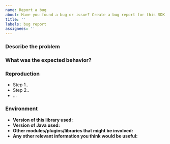 ```yaml
---
name: Report a bug
about: Have you found a bug or issue? Create a bug report for this SDK
title: ''
labels: bug report
assignees: ''
---
```


<!--
**Please do not report security vulnerabilities here**. The Responsible Disclosure Program (https://auth0.com/whitehat) details the procedure for disclosing security issues.

Thank you in advance for helping us to improve this library! Please read through the template below and answer all relevant questions. Your additional work here is greatly appreciated and will help us respond as quickly as possible. For general support or usage questions, use the Auth0 Community (https://community.auth0.com/) or Auth0 Support (https://support.auth0.com/). Finally, to avoid duplicates, please search existing Issues before submitting one here.

By submitting an Issue to this repository, you agree to the terms within the Auth0 Code of Conduct (https://github.com/auth0/open-source-template/blob/master/CODE-OF-CONDUCT.md).
-->

### Describe the problem

<!--
> Provide a clear and concise description of the issue
-->

### What was the expected behavior?

<!--
> Tell us about the behavior you expected to see
-->

### Reproduction
<!--
> Detail the steps taken to reproduce this error, and whether this issue can be reproduced consistently or if it is intermittent.
> **Note**: If clear, reproducible steps or the smallest sample app demonstrating misbehavior cannot be provided, we may not be able to follow up on this bug report.

> Where possible, please include:
>
> - The smallest possible sample app that reproduces the undesirable behavior
> - Log files (redact/remove sensitive information)
> - Application settings (redact/remove sensitive information)
> - Screenshots
-->

- Step 1..
- Step 2..
- ...

### Environment

<!--
> Please provide the following:
-->

- **Version of this library used:**
- **Version of Java used:**
- **Other modules/plugins/libraries that might be involved:**
- **Any other relevant information you think would be useful:**
